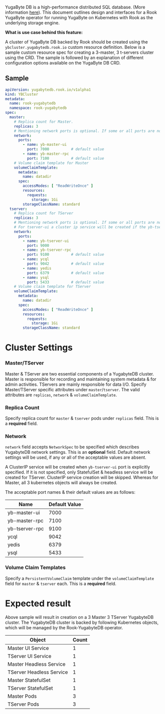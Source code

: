 YugaByte DB is a high-performance distributed SQL database. (More information [here](https://docs.yugabyte.com/latest/introduction/)). This document outlines design and interfaces for a Rook YugaByte operator for running YugaByte on Kubernetes with Rook as the underlying storage engine.

**What is use case behind this feature:**

A cluster of YugaByte DB backed by Rook should be created using the `ybcluster.yugabytedb.rook.io` custom resource definition. Below is a sample custom resource spec for creating a 3-master, 3 t-servers cluster using the CRD. The sample is followed by an explanation of different configuration options available on the YugaByte DB CRD.

## Sample

```yaml
apiVersion: yugabytedb.rook.io/v1alpha1
kind: YBCluster
metadata:
  name: rook-yugabytedb
  namespace: rook-yugabytedb
spec:
  master:
    # Replica count for Master.
    replicas: 3
    # Mentioning network ports is optional. If some or all ports are not specified, then they will be defaulted to below-mentioned values, except for tserver-ui.
    network:
      ports:
        - name: yb-master-ui
          port: 7000          # default value
        - name: yb-master-rpc
          port: 7100          # default value
    # Volume claim template for Master
    volumeClaimTemplate:
      metadata:
        name: datadir
      spec:
        accessModes: [ "ReadWriteOnce" ]
        resources:
          requests:
            storage: 1Gi
        storageClassName: standard
  tserver:
    # Replica count for TServer
    replicas: 3
    # Mentioning network ports is optional. If some or all ports are not specified, then they will be defaulted to below-mentioned values, except for tserver-ui.
    # For tserver-ui a cluster ip service will be created if the yb-tserver-ui port is explicitly mentioned. If it is not specified, only StatefulSet & headless service will be created for TServer. TServer ClusterIP service creation will be skipped. Whereas for Master, all 3 kubernetes objects will always be created.
    network:
      ports:
        - name: yb-tserver-ui
          port: 9000
        - name: yb-tserver-rpc
          port: 9100          # default value
        - name: ycql
          port: 9042          # default value
        - name: yedis
          port: 6379          # default value
        - name: ysql
          port: 5433          # default value
    # Volume claim template for TServer
    volumeClaimTemplate:
      metadata:
        name: datadir
      spec:
        accessModes: [ "ReadWriteOnce" ]
        resources:
          requests:
            storage: 1Gi
        storageClassName: standard
```
# Cluster Settings

### Master/TServer
Master & TServer are two essential components of a YugabyteDB cluster. Master is responsible for recording and maintaining system metadata & for admin activities. TServers are mainly responsible for data I/O.
Specify Master/TServer specific attributes under `master`/`tserver`. The valid attributes are `replicas`, `network` & `volumeClaimTemplate`.

### Replica Count
Specify replica count for `master` & `tserver` pods under `replicas` field. This is a **required** field.

### Network
`network` field accepts `NetworkSpec` to be specified which describes YugabyteDB network settings. This is an **optional** field. Default network settings will be used, if any or all of the acceptable values are absent.

A ClusterIP service will be created when `yb-tserver-ui` port is explicitly specified. If it is not specified, only StatefulSet & headless service will be created for TServer. ClusterIP service creation will be skipped. Whereas for Master, all 3 kubernetes objects will always be created.

The acceptable port names & their default values are as follows:

| Name | Default Value |
| ---- | ------------- |
| yb-master-ui | 7000 |
| yb-master-rpc | 7100 |
| yb-tserver-rpc | 9100 |
| ycql | 9042 |
| yedis | 6379 |
| ysql | 5433 |

### Volume Claim Templates
Specify a `PersistentVolumeClaim` template under the `volumeClaimTemplate` field for `master` & `tserver` each. This is a **required** field.


# Expected result
Above sample will result in creation on a 3 Master 3 TServer YugabyteDB cluster. The YugabyteDB cluster is backed by following Kubernetes objects, which will be managed by the Rook-YugabyteDB operator.

|Object|Count|
|------|-----|
|Master UI Service| 1 |
|TServer UI Service| 1 |
|Master Headless Service| 1 |
|TServer Headless Service| 1 |
|Master StatefulSet| 1 |
|TServer StatefulSet| 1 |
|Master Pods| 3 |
|TServer Pods| 3 |